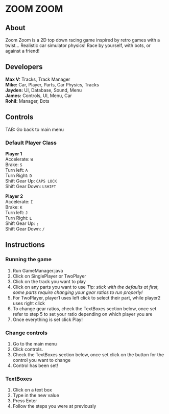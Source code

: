 # ZOOM ZOOM

## About

Zoom Zoom is a 2D top down racing game inspired by retro games with a twist... Realistic car simulator physics!
Race by yourself, with bots, or against a friend!

## Developers
<b>Max V:</b> Tracks, Track Manager<br />
<b>Mike:</b> Car, Player, Parts, Car Physics, Tracks<br />
<b>Jayden:</b> UI, Database, Sound, Menu<br />
<b>James:</b> Controls, UI, Menu, Car<br />
<b>Rohil:</b> Manager, Bots

## Controls
TAB: Go back to main menu
<br/>

### Default Player Class

<b>Player 1 <br/></b>
Accelerate: <code>W</code> <br/>
Brake: <code>S</code> <br/>
Turn left: <code>A</code> <br/>
Turn Right: <code>D</code> <br/>
Shift Gear Up: <code>CAPS LOCK</code> <br/>
Shift Gear Down: <code>LSHIFT</code>

<b>Player 2 <br/></b>
Accelerate: <code>I</code> <br/>
Brake: <code>K</code> <br/>
Turn left: <code>J</code> <br/>
Turn Right: <code>L</code> <br/>
Shift Gear Up: <code>;</code> <br/>
Shift Gear Down: <code>/</code>

## Instructions
### Running the game

1. Run GameManager.java
2. Click on SinglePlayer or TwoPlayer
3. Click on the track you want to play
4. Click on any parts you want to use <i>Tip: stick with the defaults at first, some parts require changing your gear ratios to run properly!</i>
5. For TwoPlayer, player1 uses left click to select their part, while player2 uses right click
6. To change gear ratios, check the TextBoxes section below, once set refer to step 5 to set your ratio depending on which player you are
7. Once everything is set click Play!

### Change controls
1. Go to the main menu
2. Click controls.
3. Check the TextBoxes section below, once set click on the button for the control you want to change
4. Control has been set!

### TextBoxes

1. Click on a text box
2. Type in the new value
3. Press Enter
4. Follow the steps you were at previously

